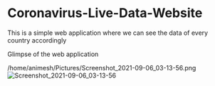 # Coronavirus-Live-Data-Website
This is a simple web application where we can see the data of every country accordingly


Glimpse of the web application

/home/animesh/Pictures/Screenshot_2021-09-06_03-13-56.png![Screenshot_2021-09-06_03-13-56](https://user-images.githubusercontent.com/66238964/132133861-a2eee747-4968-4d59-ac24-243f0d7cbf82.png)

